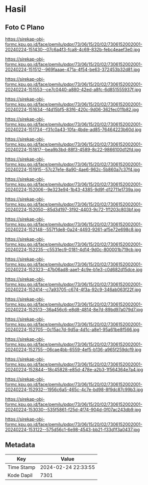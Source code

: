 # Hasil

## Foto C Plano

https://sirekap-obj-formc.kpu.go.id/face/pemilu/pdpr/73/06/15/20/02/7306152002001-20240224-151430--07c6a4f3-fca8-4c69-832b-febc4eaef3e0.jpg

https://sirekap-obj-formc.kpu.go.id/face/pemilu/pdpr/73/06/15/20/02/7306152002001-20240224-151512--969faaae-471a-4f54-be63-372453b32d81.jpg

https://sirekap-obj-formc.kpu.go.id/face/pemilu/pdpr/73/06/15/20/02/7306152002001-20240224-151553--ce7c0440-a880-42ed-a8fc-6d851555937f.jpg

https://sirekap-obj-formc.kpu.go.id/face/pemilu/pdpr/73/06/15/20/02/7306152002001-20240224-151634--f4d15bf5-83f6-420c-9d06-362fec011b82.jpg

https://sirekap-obj-formc.kpu.go.id/face/pemilu/pdpr/73/06/15/20/02/7306152002001-20240224-151734--f31c0a43-10fa-4bde-ad85-76464223b60d.jpg

https://sirekap-obj-formc.kpu.go.id/face/pemilu/pdpr/73/06/15/20/02/7306152002001-20240224-151817--bea9b3bd-88f3-4589-8c22-9866100d12fd.jpg

https://sirekap-obj-formc.kpu.go.id/face/pemilu/pdpr/73/06/15/20/02/7306152002001-20240224-151915--57c27e1e-8a90-4ae6-962c-5b860a7c37f4.jpg

https://sirekap-obj-formc.kpu.go.id/face/pemilu/pdpr/73/06/15/20/02/7306152002001-20240224-152006--9e323e94-1b43-4385-9d9f-d12711e1739a.jpg

https://sirekap-obj-formc.kpu.go.id/face/pemilu/pdpr/73/06/15/20/02/7306152002001-20240224-152050--85d3d197-3f92-4403-9c72-1f1203c803bf.jpg

https://sirekap-obj-formc.kpu.go.id/face/pemilu/pdpr/73/06/15/20/02/7306152002001-20240224-152148--557f1de8-0a24-4493-9261-af5e72e698c8.jpg

https://sirekap-obj-formc.kpu.go.id/face/pemilu/pdpr/73/06/15/20/02/7306152002001-20240224-152235--c5531ec9-0181-4d14-9d0c-800001b719cb.jpg

https://sirekap-obj-formc.kpu.go.id/face/pemilu/pdpr/73/06/15/20/02/7306152002001-20240224-152323--47b06ad8-aae1-4c9e-b1e3-c0d682d15dce.jpg

https://sirekap-obj-formc.kpu.go.id/face/pemilu/pdpr/73/06/15/20/02/7306152002001-20240224-152414--c7a93705-c674-4f3a-92c9-346ab063f22f.jpg

https://sirekap-obj-formc.kpu.go.id/face/pemilu/pdpr/73/06/15/20/02/7306152002001-20240224-152513--36a456c6-e8d8-4814-8e7d-89bd97a079d7.jpg

https://sirekap-obj-formc.kpu.go.id/face/pemilu/pdpr/73/06/15/20/02/7306152002001-20240224-152705--0c15ac7d-9d5a-4d1c-a8e1-95a61be8f566.jpg

https://sirekap-obj-formc.kpu.go.id/face/pemilu/pdpr/73/06/15/20/02/7306152002001-20240224-152755--06cae4bb-6559-4ef5-b136-a965f259dcf9.jpg

https://sirekap-obj-formc.kpu.go.id/face/pemilu/pdpr/73/06/15/20/02/7306152002001-20240224-152844--18c45828-e85d-478e-a2b3-1f564364e7a4.jpg

https://sirekap-obj-formc.kpu.go.id/face/pemilu/pdpr/73/06/15/20/02/7306152002001-20240224-152932--1956c6a5-465c-4c7e-bd98-8f9dc87c99b3.jpg

https://sirekap-obj-formc.kpu.go.id/face/pemilu/pdpr/73/06/15/20/02/7306152002001-20240224-153030--535f5861-f25d-4f74-904d-0f07ac243db9.jpg

https://sirekap-obj-formc.kpu.go.id/face/pemilu/pdpr/73/06/15/20/02/7306152002001-20240224-153122--575d56c1-6e98-4543-bb21-f33d1f3a0437.jpg


## Metadata

| Key        | Value               |
| ---------- | ------------------- |
| Time Stamp | 2024-02-24 22:33:55 |
| Kode Dapil | 7301                |



